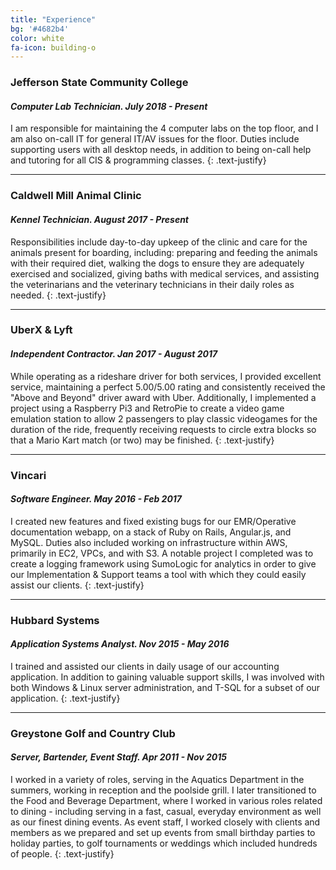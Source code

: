 ```yaml
---
title: "Experience"
bg: '#4682b4'
color: white
fa-icon: building-o
---
```


### **Jefferson State Community College**
#### *Computer Lab Technician.    July 2018 - Present*

I am responsible for maintaining the 4 computer labs on the top floor, and I am also on-call IT for general IT/AV issues for the floor. Duties include supporting users with all desktop needs, in addition to being on-call help and tutoring for all CIS & programming classes.
{: .text-justify}

---

### **Caldwell Mill Animal Clinic**
#### *Kennel Technician.    August 2017 - Present*

Responsibilities include day-to-day upkeep of the clinic and care for the animals present for boarding, including: preparing and feeding the animals with their required diet, walking the dogs to ensure they are adequately exercised and socialized, giving baths with medical services, and assisting the veterinarians and the veterinary technicians in their daily roles as needed.
{: .text-justify}

---

### **UberX & Lyft**
#### *Independent Contractor.    Jan 2017 - August 2017*

While operating as a rideshare driver for both services, I provided excellent service, maintaining a perfect 5.00/5.00 rating and consistently received the "Above and Beyond" driver award with Uber. Additionally, I implemented a project using a Raspberry Pi3 and RetroPie to create a video game emulation station to allow 2 passengers to play classic videogames for the duration of the ride, frequently receiving requests to circle extra blocks so that a Mario Kart match (or two) may be finished.
{: .text-justify}

---


### **Vincari**
#### *Software Engineer.    May 2016 - Feb 2017*

I created new features and fixed existing bugs for our EMR/Operative documentation webapp, on a stack of Ruby on Rails, Angular.js, and MySQL. Duties also included working on infrastructure within AWS, primarily in EC2, VPCs, and with S3. A notable project I completed was to create a logging framework using SumoLogic for analytics in order to give our Implementation & Support teams a tool with which they could easily assist our clients.
{: .text-justify}

---


### **Hubbard Systems**
#### *Application Systems Analyst.    Nov 2015 - May 2016*

I trained and assisted our clients in daily usage of our accounting application. In addition to gaining valuable support skills, I was involved with both Windows & Linux server administration, and T-SQL for a subset of our application.
{: .text-justify}

---

### **Greystone Golf and Country Club**
#### *Server, Bartender, Event Staff.    Apr 2011 - Nov 2015*

I worked in a variety of roles, serving in the Aquatics Department in the summers, working in reception and the poolside grill. I later transitioned to the Food and Beverage Department, where I worked in various roles related to dining - including serving in a fast, casual, everyday environment as well as our finest dining events. As event staff, I worked closely with clients and members as we prepared and set up events from small birthday parties to holiday parties, to golf tournaments or weddings which included hundreds of people.
{: .text-justify}
